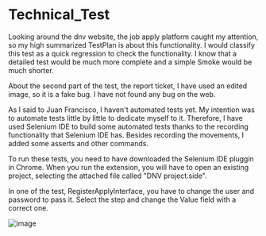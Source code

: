 # Technical_Test

Looking around the dnv website, the job apply platform caught my attention, so my high summarized TestPlan is about this functionality. I would classify this test as a quick regression to check the functionality. I know that a detailed test would be much more complete and a simple Smoke would be much shorter.

About the second part of the test, the report ticket, I have used an edited image, so it is a fake bug. I have not found any bug on the web.

As I said to Juan Francisco, I haven't automated tests yet. My intention was to automate tests little by little to dedicate myself to it. Therefore, I have used Selenium IDE to build some automated tests thanks to the recording functionality that Selenium IDE has. Besides recording the movements, I added some asserts and other commands.

To run these tests, you need to have downloaded the Selenium IDE pluggin in Chrome. When you run the extension, you will have to open an existing project, selecting the attached file called "DNV project.side".

In one of the test, RegisterApplyInterface, you have to change the user and password to pass it. Select the step and change the Value field with a correct one.

![image](https://user-images.githubusercontent.com/22502271/173246541-99514d22-50f2-4f8b-9985-314448789149.png)
